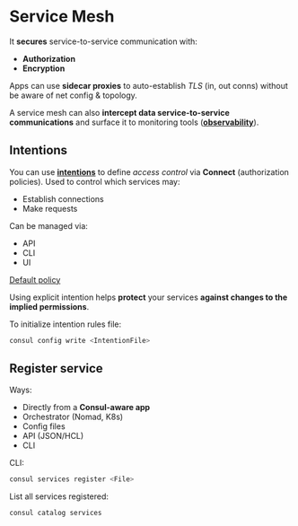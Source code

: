 # Service Mesh
It **secures** service-to-service communication with: 
- **Authorization**
- **Encryption**

Apps can use **sidecar proxies** to auto-establish *TLS* (in, out conns) without be aware of net 
config & topology.

A service mesh can also **intercept data service-to-service communications** and surface it to 
monitoring tools (**[observability](https://learn.hashicorp.com/tutorials/consul/kubernetes-layer7-observability)**).

## Intentions
You can use **[intentions](https://www.consul.io/docs/connect/intentions)** to define *access 
control* via **Connect** (authorization policies). Used to control which services may:
- Establish connections
- Make requests

Can be managed via:
- API
- CLI
- UI

[Default policy](https://www.consul.io/docs/agent/options.html?_gl=1*1mosxg3*_ga*NzAxNTk3ODMyLjE2NDM4MTY1NjI.*_ga_P7S46ZYEKW*MTY1OTI5MTMxMy4xOS4xLjE2NTkyOTE0NjEuMA..#acl_default_policy)

Using explicit intention helps **protect** your services **against changes to the implied permissions**.

To initialize intention rules file:
```sh
consul config write <IntentionFile>
```

## Register service
Ways:
- Directly from a **Consul-aware app**
- Orchestrator (Nomad, K8s)
- Config files
- API (JSON/HCL)
- CLI

CLI:
```sh
consul services register <File>
```

List all services registered:
```sh
consul catalog services
```